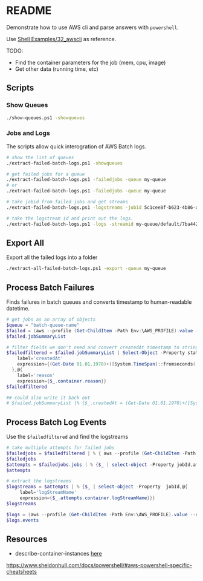 # README

Demonstrate how to use AWS cli and parse answers with `powershell`.  

Use [Shell Examples/32_awscli](https://github.com/chrisguest75/shell_examples/tree/master/33_awscli) as reference.  

TODO:  

* Find the container parameters for the job (mem, cpu, image)
* Get other data (running time, etc)  

## Scripts

### Show Queues

```sh
./show-queues.ps1 -showqueues      
```

### Jobs and Logs

The scripts allow quick interogration of AWS Batch logs.  

```sh
# show the list of queues 
./extract-failed-batch-logs.ps1 -showqueues    

# get failed jobs for a queue
./extract-failed-batch-logs.ps1 -failedjobs -queue my-queue
# or
./extract-failed-batch-logs.ps1 -failedjobs -queue my-queue

# take jobid from failed jobs and get streams
./extract-failed-batch-logs.ps1 -logstreams -jobid 5c1cee8f-b623-4b86-abae-00000000

# take the logstream id and print out the logs. 
./extract-failed-batch-logs.ps1 -logs -streamid my-queue/default/7ba44287e4cb468fa1fcd1c700000000
```

## Export All

Export all the failed logs into a folder

```sh
./extract-all-failed-batch-logs.ps1 -export -queue my-queue
```

## Process Batch Failures

Finds failures in batch queues and converts timestamp to human-readable datetime.  

```ps1
# get jobs as an array of objects
$queue = "batch-queue-name"
$failed = (aws --profile (Get-ChildItem -Path Env:\AWS_PROFILE).value --region (Get-ChildItem -Path Env:\AWS_REGION).value batch list-jobs --job-queue $queue --job-status FAILED | ConvertFrom-Json)
$failed.jobSummaryList

# filter fields we don't need and convert createdAt timestamp to string. 
$failedfiltered = $failed.jobSummaryList | Select-Object -Property status,jobId,jobName,@{
    label='createdAt'
    expression={(Get-Date 01.01.1970)+([System.TimeSpan]::fromseconds( $_.createdAt/1000))}
  },@{
    label='reason'
    expression={$_.container.reason}}
$failedfiltered

## could also write it back out 
# $failed.jobSummaryList |% {$_.createdAt = (Get-Date 01.01.1970)+([System. TimeSpan]::fromseconds( $_.createdAt/1000))}
```

## Process Batch Log Events

Use the `$failedfiltered` and find the logstreams

```ps1
# take multiple attempts for failed jobs 
$failedjobs = $failedfiltered | % { aws --profile (Get-ChildItem -Path Env:\AWS_PROFILE).value --region (Get-ChildItem -Path Env:\AWS_REGION).value batch describe-jobs --jobs $_.jobid | ConvertFrom-Json} 
$failedjobs
$attempts = $failedjobs.jobs | % {$_ | select-object -Property jobId,attempts}
$attempts

# extract the logstreams
$logstreams = $attempts | % {$_ | select-object -Property  jobId,@{
     label='logStreamName'
     expression={$_.attempts.container.logStreamName}}}
$logstreams

$logs = (aws --profile (Get-ChildItem -Path Env:\AWS_PROFILE).value --region  (Get-ChildItem -Path Env:\AWS_REGION).value logs get-log-events --log-group-name "/aws/batch/job" --log-stream-name $logstreams[0].logStreamName[0] | convertfrom-json)
$logs.events


```

## Resources

* describe-container-instances [here](https://docs.aws.amazon.com/cli/latest/reference/ecs/describe-container-instances.html)

https://www.sheldonhull.com/docs/powershell/#aws-powershell-specific-cheatsheets
